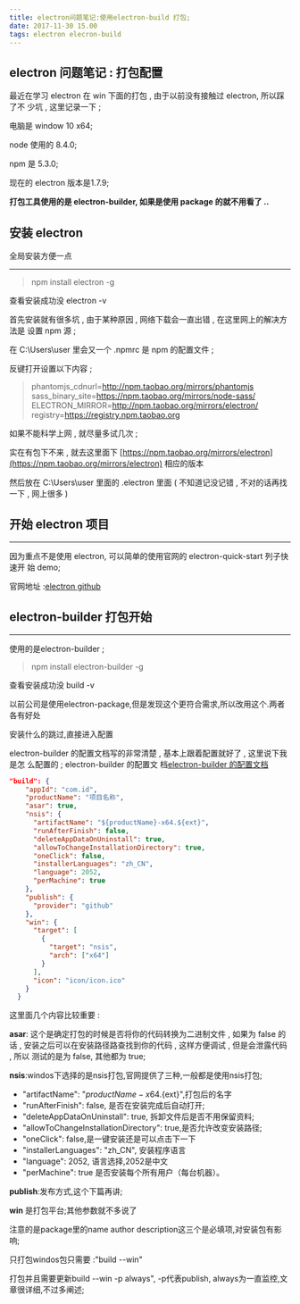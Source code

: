 ```yaml
---
title: electron问题笔记:使用electron-build 打包;
date: 2017-11-30 15.00
tags: electron elecron-build
---
```

## electron 问题笔记 : 打包配置

最近在学习 electron 在 win 下面的打包 , 由于以前没有接触过 electron, 所以踩了不
少坑 , 这里记录一下 ;

电脑是 window 10 x64;

node 使用的 8.4.0;

npm 是 5.3.0;

现在的 electron 版本是1.7.9;

**打包工具使用的是 electron-builder, 如果是使用 package 的就不用看了 ..**

<!--more-->

## 安装 electron

全局安装方便一点

---

> npm install electron -g

查看安装成功没
electron -v

首先安装就有很多坑 , 由于某种原因 , 网络下载会一直出错 , 在这里网上的解决方法是
设置 npm 源 ;

在 C:\Users\user 里会又一个 .npmrc 是 npm 的配置文件 ;

反键打开设置以下内容 ;

> phantomjs_cdnurl=http://npm.taobao.org/mirrors/phantomjs
> sass_binary_site=https://npm.taobao.org/mirrors/node-sass/
> ELECTRON_MIRROR=http://npm.taobao.org/mirrors/electron/
> registry=https://registry.npm.taobao.org

如果不能科学上网 , 就尽量多试几次 ;

实在有包下不来 , 就去这里面下
[https://npm.taobao.org/mirrors/electron](https://npm.taobao.org/mirrors/electron)
相应的版本

然后放在 C:\Users\user 里面的 .electron 里面 ( 不知道记没记错 , 不对的话再找一下
, 网上很多 )

## 开始 electron 项目

---

因为重点不是使用 electron, 可以简单的使用官网的 electron-quick-start 列子快速开
始 demo;

官网地址 :[electron github](https://github.com/electron/electron)

## electron-builder 打包开始

---
使用的是electron-builder ;

> npm install electron-builder -g

查看安装成功没
build -v

以前公司是使用electron-package,但是发现这个更符合需求,所以改用这个.两者各有好处

安装什么的跳过,直接进入配置

electron-builder 的配置文档写的非常清楚 , 基本上跟着配置就好了 , 这里说下我是怎
么配置的 ; electron-builder 的配置文
档[electron-builder 的配置文档](https://www.electron.build/)

```json
"build": {
    "appId": "com.id",
    "productName": "项目名称",
    "asar": true,
    "nsis": {
      "artifactName": "${productName}-x64.${ext}",
      "runAfterFinish": false,
      "deleteAppDataOnUninstall": true,
      "allowToChangeInstallationDirectory": true,
      "oneClick": false,
      "installerLanguages": "zh_CN",
      "language": 2052,
      "perMachine": true
    },
    "publish": {
      "provider": "github"
    },
    "win": {
      "target": [
        {
          "target": "nsis",
          "arch": ["x64"]
        }
      ],
      "icon": "icon/icon.ico"
    }
  }
```

这里面几个内容比较重要 :

**asar**: 这个是确定打包的时候是否将你的代码转换为二进制文件 , 如果为 false 的话
, 安装之后可以在安装路径路查找到你的代码 , 这样方便调试 , 但是会泄露代码 , 所以
测试的是为 false, 其他都为 true;

**nsis**:windos下选择的是nsis打包,官网提供了三种,一般都是使用nsis打包;

* "artifactName": "${productName}-x64.${ext}",打包后的名字
* "runAfterFinish": false, 是否在安装完成后自动打开;
* "deleteAppDataOnUninstall": true, 拆卸文件后是否不用保留资料;
* "allowToChangeInstallationDirectory": true,是否允许改变安装路径;
* "oneClick": false,是一键安装还是可以点击下一下
* "installerLanguages": "zh_CN", 安装程序语言
* "language": 2052, 语言选择,2052是中文
* "perMachine": true 是否安装每个所有用户（每台机器）。

**publish**:发布方式,这个下篇再讲;

**win** 是打包平台;其他参数就不多说了

注意的是package里的name author description这三个是必填项,对安装包有影响;

只打包windos包只需要 :"build --win"

打包并且需要更新build --win  -p always", -p代表publish, always为一直监控,文章很详细,不过多阐述;
